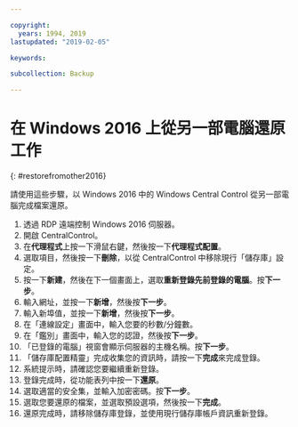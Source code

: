 ```yaml
---

copyright:
  years: 1994, 2019
lastupdated: "2019-02-05"

keywords:

subcollection: Backup

---
```


# 在 Windows 2016 上從另一部電腦還原工作
{: #restorefromother2016}

請使用這些步驟，以 Windows 2016 中的 Windows Central Control 從另一部電腦完成檔案還原。

1. 透過 RDP 遠端控制 Windows 2016 伺服器。
2. 開啟 CentralControl。
3. 在**代理程式**上按一下滑鼠右鍵，然後按一下**代理程式配置**。
4. 選取項目，然後按一下**刪除**，以從 CentralControl 中移除現行「儲存庫」設定。
5. 按一下**新建**，然後在下一個畫面上，選取**重新登錄先前登錄的電腦**。按**下一步**。
6. 輸入網址，並按一下**新增**，然後按**下一步**。
7. 輸入新埠值，並按一下**新增**，然後按**下一步**。
8. 在「連線設定」畫面中，輸入您要的秒數/分鐘數。
9. 在「鑑別」畫面中，輸入您的認證，然後按**下一步**。
10. 「已登錄的電腦」視窗會顯示伺服器的主機名稱。按**下一步**。
11.	「儲存庫配置精靈」完成收集您的資訊時，請按一下**完成**來完成登錄。
12. 系統提示時，請確認您要繼續重新登錄。
13. 登錄完成時，從功能表列中按一下**還原**。
9.	選取適當的安全集，並輸入加密密碼。按**下一步**。
10.	選取您要還原的檔案，並選取預設選項，然後按一下**完成**。
11.	還原完成時，請移除儲存庫登錄，並使用現行儲存庫帳戶資訊重新登錄。
